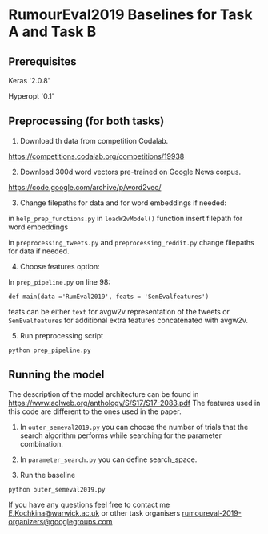 # RumourEval2019 Baselines for Task A and  Task B

## Prerequisites 

Keras '2.0.8'

Hyperopt '0.1'

## Preprocessing (for both tasks)

1. Download th data from competition Codalab.

https://competitions.codalab.org/competitions/19938


2. Download 300d word vectors pre-trained on Google News corpus. 

https://code.google.com/archive/p/word2vec/

3. Change filepaths for data and for word embeddings if needed:

in `help_prep_functions.py` in `loadW2vModel()` function insert filepath for word embeddings

in `preprocessing_tweets.py` and `preprocessing_reddit.py` change filepaths for data if needed. 

4. Choose features option:

In `prep_pipeline.py` on line 98:

`def main(data ='RumEval2019', feats = 'SemEvalfeatures')`

feats can be either `text` for avgw2v representation of the tweets or `SemEvalfeatures` for additional extra features concatenated with avgw2v. 

5. Run preprocessing script

```
python prep_pipeline.py
```

## Running the model

The description of the model architecture can be found in https://www.aclweb.org/anthology/S/S17/S17-2083.pdf
The features used in this code are different to the ones used in the paper. 

1. In `outer_semeval2019.py` you can choose the number of trials that the search algorithm performs while searching for the parameter combination. 

2. In `parameter_search.py` you can define search_space.

3. Run the baseline

```
python outer_semeval2019.py
```

If you have any questions feel free to contact me E.Kochkina@warwick.ac.uk or other task organisers rumoureval-2019-organizers@googlegroups.com

